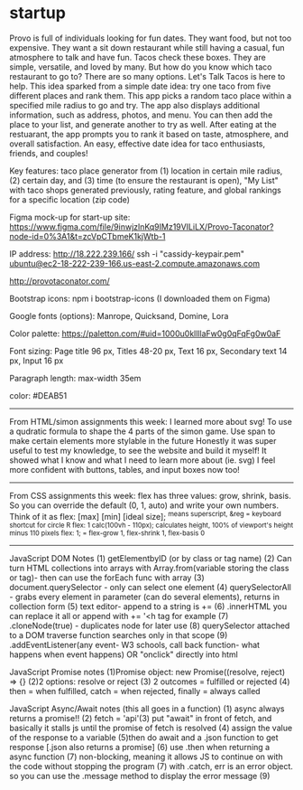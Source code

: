 # startup
Provo is full of individuals looking for fun dates. They want food, but not too expensive. They want a sit down restaurant while still having a casual, fun atmosphere to talk and have fun. Tacos check these boxes. They are simple, versatile, and loved by many. But how do you know which taco restaurant to go to? There are so many options. Let's Talk Tacos is here to help. This idea sparked from a simple date idea: try one taco from five different places and rank them. This app picks a random taco place within a specified mile radius to go and try. The app also displays additional information, such as address, photos, and menu. You can then add the place to your list, and generate another to try as well. After eating at the restuarant, the app prompts you to rank it based on taste, atmosphere, and overall satisfaction. An easy, effective date idea for taco enthusiasts, friends, and couples!

Key features: taco place generator from (1) location in certain mile radius, (2) certain day, and (3) time (to ensure the restaurant is open), "My List" with taco shops generated previously, rating feature, and global rankings for a specific location (zip code)

Figma mock-up for start-up site: https://www.figma.com/file/9inwjzlnKq9IMz19VILiLX/Provo-Taconator?node-id=0%3A1&t=zcVpCTbmeK1kjWtb-1

IP address: http://18.222.239.166/
ssh -i "cassidy-keypair.pem" ubuntu@ec2-18-222-239-166.us-east-2.compute.amazonaws.com

http://provotaconator.com/

Bootstrap icons: npm i bootstrap-icons (I downloaded them on Figma)
  
Google fonts (options): Manrope, Quicksand, Domine, Lora
  
Color palette: https://paletton.com/#uid=1000u0kllllaFw0g0qFqFg0w0aF
  
Font sizing: Page title	96 px, Titles	48-20 px, Text	16 px, Secondary text	14 px, Input	16 px
  
Paragraph length: max-width 35em

color: #DEAB51

<hr />
  
From HTML/simon assignments this week:
I learned more about svg! To use a qudratic formula to shape the 4 parts of the simon game.
Use span to make certain elements more stylable in the future
Honestly it was super useful to test my knowledge, to see the website and build it myself! It showed what I know and what I need to learn more about (ie. svg)
I feel more confident with buttons, tables, and input boxes now too!

<hr />

From CSS assignments this week:
flex has three values: grow, shrink, basis. So you can override the default (0, 1, auto) and write your own numbers. Think of it as flex: [max] [min] [ideal size];
<sup> means superscript, &reg = keyboard shortcut for circle R
flex: 1 calc(100vh - 110px); calculates height, 100% of viewport's height minus 110 pixels
flex: 1; = flex-grow 1, flex-shrink 1, flex-basis 0
  
<hr />

JavaScript DOM Notes
  (1) getElementbyID (or by class or tag name)
  (2) Can turn HTML collections into arrays with Array.from(variable storing the class or tag)- then can use the forEach func with array
  (3) document.querySelector - only can select one element
  (4) querySelectorAll - grabs every element in parameter (can do several elements), returns in collection form
  (5) text editor- append to a string is +=
  (6) .innerHTML you can replace it all or append with += '<h tag for example
  (7) .cloneNode(true) - duplicates node for later use
  (8) querySelector attached to a DOM traverse function searches only in that scope
  (9) .addEventListener(any event- W3 schools, call back function- what happens when event happens) OR "onclick" directly into html
  
JavaScript Promise notes
(1)Promise object: new Promise((resolve, reject) => {}
(2)2 options: resolve or reject
(3) 2 outcomes = fulfilled or rejected
(4) then = when fulfilled, catch = when rejected, finally = always called
  
JavaScript Async/Await notes
(this all goes in a function) (1) async always returns a promise!! (2) fetch = 'api'(3) put "await" in front of fetch, and basically it stalls js until the promise of fetch is resolved (4) assign the value of the response to a variable (5)then do await and a .json function to get response [.json also returns a promise] (6) use .then when returning a async function (7) non-blocking, meaning it allows JS to continue on with the code without stopping the program (7) with .catch, err is an error object. so you can use the .message method to display the error message (9)
